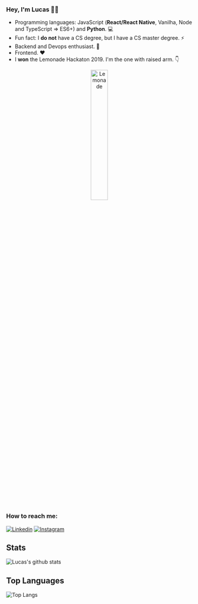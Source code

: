 ### Hey, I'm Lucas 👋🏼

- Programming languages: JavaScript (**React/React Native**, Vanilha, Node and TypeScript => ES6+) and **Python**. 💻
- Fun fact: I **do not** have a CS degree, but I have a CS master degree. ⚡ 
- Backend and Devops enthusiast. 🔭
- Frontend. ❤️
- I **won** the Lemonade Hackaton 2019. I'm the one with raised arm. 👇  

<center>
  <a href="https://imgbb.com/"><img src="https://i.ibb.co/3FGf4kK/Lemonade.png" alt="Lemonade" border="0" align="center" width="30%" padding="15px!important"></a>
</center>

### How to reach me:

[![Linkedin](https://img.shields.io/badge/-LinkedIn-blue?style=flat-square&logo=Linkedin&logoColor=white)](https://www.linkedin.com/in/lucasporto21/)
[![Instagram](https://img.shields.io/badge/-Instagram-blue?style=flat-square&logo=Instagram&logoColor=white)](https://www.instagram.com/lucasfeed/)

## Stats

![Lucas's github stats](https://github-readme-stats.vercel.app/api?username=portolucas&count_private=true&show_icons=true&theme=dracula&hide_rank=false)

## Top Languages

![Top Langs](https://github-readme-stats.vercel.app/api/top-langs/?username=portolucas&theme=dracula)
